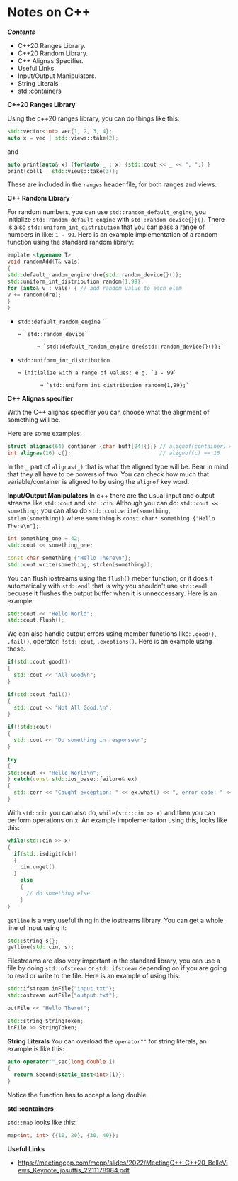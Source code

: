# Notes on C++

***Contents***
 - C++20 Ranges Library.
 - C++20 Random Library.
 - C++ Alignas Specifier.
 - Useful Links.
 - Input/Output Manipulators.
 - String Literals.
 - std::containers

**C++20 Ranges Library**

Using the c++20 ranges library, you can do things like this:
```C++
std::vector<int> vec{1, 2, 3, 4};
auto x = vec | std::views::take(2);
```
and
```C++
auto print(auto& x) {for(auto _ : x) {std::cout << _ << ", ";} }
print(coll1 | std::views::take(3)); 
```
These are included in the `ranges` header file, for both ranges and views.



**C++ Random Library**

For random numbers, you can use `std::random_default_engine`, you initialize `std::random_default_engine` with `std::random_device{}}()`. There is also `std::uniform_int_distribution` that you can pass a range of numbers in like: `1 - 99`. Here is an example implementation of a random function using the standard random library:
```C++
emplate <typename T>
void randomAdd(T& vals)
{ 
std::default_random_engine dre{std::random_device{}()};
std::uniform_int_distribution random{1,99};
for (auto& v : vals) { // add random value to each elem
v += random(dre);
}
}
```
- `std::default_random_engine`
`

      ¬ `std::random_device`
      
            ¬ `std::default_random_engine dre{std::random_device{}()};`
            
- `std::uniform_int_distribution`

      ¬ initialize with a range of values: e.g. `1 - 99`
      
             ¬ `std::uniform_int_distribution random{1,99};`
       
**C++ Alignas specifier**

With the C++ alignas specifier you can choose what the alignment of something will be.

Here are some examples:
```C++
struct alignas(64) container {char buff[24]{};} // alignof(container) == 64
int alignas(16) c{};                            // alignof(c) == 16
```
In the `_` part of `alignas(_)` that is what the aligned type will be. Bear in mind that they all have to be powers of two. You can check how much that variable/container is aligned to by using the `alignof` key word.

**Input/Output Manipulators**
In c++ there are the usual input and output streams like `std::cout` and `std::cin`. Although you can do: `std::cout << something;` you can also do `std::cout.write(something, strlen(something))` where `something` is `const char* something {"Hello There\n"};`.
```C++
int something_one = 42;
std::cout << something_one;

const char something {"Hello There\n"};
std::cout.write(something, strlen(something));
```
You can flush iostreams using the `flush()` meber function, or it does it automatically with `std::endl` that is why you shouldn't use `std::endl` becuase it flushes the output buffer when it is unneccessary. Here is an example:
```C++
std::cout << "Hello World";
std::cout.flush();
```
We can also handle output errors using member functions like: `.good()`, `.fail()`, operator! `!std::cout`, `.exeptions()`. Here is an example using these.
```C++
if(std::cout.good())
{
  std::cout << "All Good\n";
}

if(std::cout.fail())
{
  std::cout << "Not All Good.\n";
}

if(!std::cout)
{
  std::cout << "Do something in response\n";
}

try
{
std::cout << "Hello World\n";
} catch(const std::ios_base::failure& ex)
{
  std::cerr << "Caught exception: " << ex.what() << ", error code: " << ex.code() << "\n";
}
```
With `std::cin` you can also do, `while(std::cin >> x)` and then you can perform operations on x. An example impolementation using this, looks like this:
```C++
while(std::cin >> x)
{
  if(std::isdigit(ch))
  {
    cin.unget()
  }
    else
    {
      // do something else.
    }
}
```
`getline` is a very useful thing in the iostreams library. You can get a whole line of input using it:
```C++
std::string s{};
getline(std::cin, s);
```
Filestreams are also very important in the standard library, you can use a file by doing `std::ofstream` or `std::ifstream` depending on if you are going to read or write to the file. Here is an example of using this:
```C++
std::ifstream inFile{"input.txt"};
std::ostream outFile{"output.txt"};

outFile << "Hello There!";

std::string StringToken;
inFile >> StringToken;
```

**String Literals**
You can overload the `operator""` for string literals, an example is like this:
```C++
auto operator""_sec(long double i)
{
  return Second{static_cast<int>(i)};
}
```
Notice the function has to accept a long double.

**std::containers**

`std::map` looks like this:
```C++
map<int, int> {{10, 20}, {30, 40}};
```

**Useful Links**

- https://meetingcpp.com/mcpp/slides/2022/MeetingC++_C++20_BelleViews_Keynote_josuttis_2211178984.pdf



